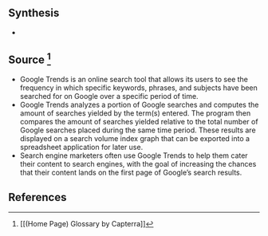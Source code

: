 ## Synthesis
- 
## Source [^1]
- Google Trends is an online search tool that allows its users to see the frequency in which specific keywords, phrases, and subjects have been searched for on Google over a specific period of time.
- Google Trends analyzes a portion of Google searches and computes the amount of searches yielded by the term(s) entered. The program then compares the amount of searches yielded relative to the total number of Google searches placed during the same time period. These results are displayed on a search volume index graph that can be exported into a spreadsheet application for later use.
- Search engine marketers often use Google Trends to help them cater their content to search engines, with the goal of increasing the chances that their content lands on the first page of Google’s search results.
## References

[^1]: [[(Home Page) Glossary by Capterra]]
